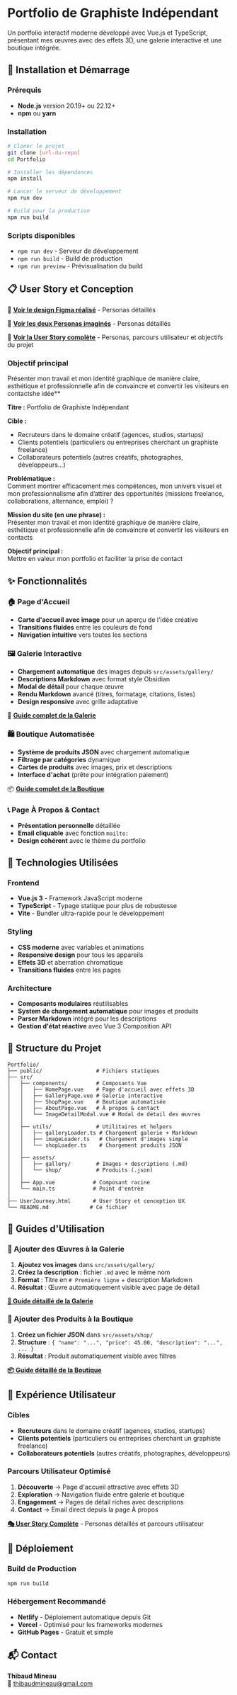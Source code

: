 # Portfolio de Graphiste Indépendant

Un portfolio interactif moderne développé avec Vue.js et TypeScript, présentant mes œuvres avec des effets 3D, une galerie interactive et une boutique intégrée.

## 🚀 Installation et Démarrage

### Prérequis
- **Node.js** version 20.19+ ou 22.12+
- **npm** ou **yarn**

### Installation
```bash
# Cloner le projet
git clone [url-du-repo]
cd Portfolio

# Installer les dépendances
npm install

# Lancer le serveur de développement
npm run dev

# Build pour la production
npm run build
```

### Scripts disponibles
- `npm run dev` - Serveur de développement
- `npm run build` - Build de production
- `npm run preview` - Prévisualisation du build

## 📋 User Story et Conception

📄 **[Voir le design Figma réalisé](./PortfolioGraphiste.png)** - Personas détaillés

📄 **[Voir les deux Personas imaginés](./UserJourney.html)** - Personas détaillés

📄 **[Voir la User Story complète](./UserJourney.html)** - Personas, parcours utilisateur et objectifs du projet

### Objectif principal
Présenter mon travail et mon identité graphique de manière claire, esthétique et professionnelle afin de convaincre et convertir les visiteurs en contactshe idée**

**Titre :** Portfolio de Graphiste Indépendant

**Cible :**

- Recruteurs dans le domaine créatif (agences, studios, startups)
- Clients potentiels (particuliers ou entreprises cherchant un graphiste freelance)
- Collaborateurs potentiels (autres créatifs, photographes, développeurs…)

**Problématique :**  
Comment montrer efficacement mes compétences, mon univers visuel et mon professionnalisme afin d’attirer des opportunités (missions freelance, collaborations, alternance, emploi) ?

**Mission du site (en une phrase) :**  
Présenter mon travail et mon identité graphique de manière claire, esthétique et professionnelle afin de convaincre et convertir les visiteurs en contacts

**Objectif principal :**  
Mettre en valeur mon portfolio et faciliter la prise de contact

## ✨ Fonctionnalités

### 🏠 Page d'Accueil
- **Carte d'accueil avec image** pour un aperçu de l'idée créative
- **Transitions fluides** entre les couleurs de fond
- **Navigation intuitive** vers toutes les sections

### 🖼️ Galerie Interactive
- **Chargement automatique** des images depuis `src/assets/gallery/`
- **Descriptions Markdown** avec format style Obsidian
- **Modal de détail** pour chaque œuvre
- **Rendu Markdown** avancé (titres, formatage, citations, listes)
- **Design responsive** avec grille adaptative

📖 **[Guide complet de la Galerie](./src/assets/gallery/README.md)**

### 🛍️ Boutique Automatisée
- **Système de produits JSON** avec chargement automatique
- **Filtrage par catégories** dynamique
- **Cartes de produits** avec images, prix et descriptions
- **Interface d'achat** (prête pour intégration paiement)

📦 **[Guide complet de la Boutique](./src/assets/shop/README.md)**

### 📞 Page À Propos & Contact
- **Présentation personnelle** détaillée
- **Email cliquable** avec fonction `mailto:`
- **Design cohérent** avec le thème du portfolio

## 🎨 Technologies Utilisées

### Frontend
- **Vue.js 3** - Framework JavaScript moderne
- **TypeScript** - Typage statique pour plus de robustesse
- **Vite** - Bundler ultra-rapide pour le développement

### Styling
- **CSS moderne** avec variables et animations
- **Responsive design** pour tous les appareils
- **Effets 3D** et aberration chromatique
- **Transitions fluides** entre les pages

### Architecture
- **Composants modulaires** réutilisables
- **System de chargement automatique** pour images et produits
- **Parser Markdown** intégré pour les descriptions
- **Gestion d'état réactive** avec Vue 3 Composition API

## 📁 Structure du Projet

```
Portfolio/
├── public/                 # Fichiers statiques
├── src/
│   ├── components/         # Composants Vue
│   │   ├── HomePage.vue    # Page d'accueil avec effets 3D
│   │   ├── GalleryPage.vue # Galerie interactive
│   │   ├── ShopPage.vue    # Boutique automatisée
│   │   ├── AboutPage.vue   # À propos & contact
│   │   └── ImageDetailModal.vue # Modal de détail des œuvres
│   │
│   ├── utils/              # Utilitaires et helpers
│   │   ├── galleryLoader.ts # Chargement galerie + Markdown
│   │   ├── imageLoader.ts   # Chargement d'images simple
│   │   └── shopLoader.ts    # Chargement produits JSON
│   │
│   ├── assets/
│   │   ├── gallery/        # Images + descriptions (.md)
│   │   └── shop/           # Produits (.json)
│   │
│   ├── App.vue            # Composant racine
│   └── main.ts            # Point d'entrée
│
├── UserJourney.html       # User Story et conception UX
└── README.md             # Ce fichier
```

## 🔧 Guides d'Utilisation

### 📸 Ajouter des Œuvres à la Galerie
1. **Ajoutez vos images** dans `src/assets/gallery/`
2. **Créez la description** : fichier `.md` avec le même nom
3. **Format** : Titre en `# Première ligne` + description Markdown
4. **Résultat** : Œuvre automatiquement visible avec page de détail

**[📖 Guide détaillé de la Galerie](./src/assets/gallery/README.md)**

### 🛒 Ajouter des Produits à la Boutique
1. **Créez un fichier JSON** dans `src/assets/shop/`
2. **Structure** : `{ "name": "...", "price": 45.00, "description": "...", ... }`
3. **Résultat** : Produit automatiquement visible avec filtres

**[📦 Guide détaillé de la Boutique](./src/assets/shop/README.md)**

## 🎯 Expérience Utilisateur

### Cibles
- **Recruteurs** dans le domaine créatif (agences, studios, startups)
- **Clients potentiels** (particuliers ou entreprises cherchant un graphiste freelance)
- **Collaborateurs potentiels** (autres créatifs, photographes, développeurs)

### Parcours Utilisateur Optimisé
1. **Découverte** → Page d'accueil attractive avec effets 3D
2. **Exploration** → Navigation fluide entre galerie et boutique
3. **Engagement** → Pages de détail riches avec descriptions
4. **Contact** → Email direct depuis la page À propos

**[🎭 User Story Complète](./UserJourney.html)** - Personas détaillés et parcours utilisateur

## 🚀 Déploiement

### Build de Production
```bash
npm run build
```

### Hébergement Recommandé
- **Netlify** - Déploiement automatique depuis Git
- **Vercel** - Optimisé pour les frameworks modernes
- **GitHub Pages** - Gratuit et simple

## 📬 Contact

**Thibaud Mineau**  
📧 [thibaudmineau@gmail.com](mailto:thibaudmineau@gmail.com)